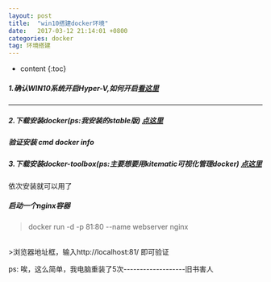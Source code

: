 ```yaml
---
layout: post
title:  "win10搭建docker环境"
date:   2017-03-12 21:14:01 +0800
categories: docker
tag: 环境搭建
---
```


* content
{:toc}
##### 1.确认WIN10系统开启Hyper-V,如何开启<a href="http://jingyan.baidu.com/article/86fae346c9311e3c49121aa9.html">看这里</a>

------

##### 2.下载安装docker(ps:我安装的stable版) <a href="https://www.docker.com/community-edition#/download">点这里</a>
#####  验证安装  cmd  docker info
##### 3.下载安装docker-toolbox(ps:主要想要用kitematic可视化管理docker) <a href="https://www.docker.com/products/docker-toolbox">点这里</a>
依次安装就可以用了
##### 启动一个nginx容器
>docker run -d -p 81:80 --name webserver nginx	
<br/>
>浏览器地址框，输入http://localhost:81/ 即可验证

ps: 唉，这么简单，我电脑重装了5次-------------------旧书害人

​	

[jekyll]:      http://jekyllrb.com
[jekyll-gh]:   https://github.com/jekyll/jekyll
[jekyll-help]: https://github.com/jekyll/jekyll-help
